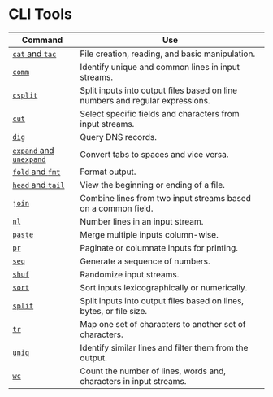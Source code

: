 # CLI Tools
| Command                                 | Use                                                                                    |
|-----------------------------------------|----------------------------------------------------------------------------------------|
| [`cat` and `tac`](./cat-and-tac.md)     | File creation, reading, and basic manipulation.                                        |
| [`comm`](./comm.md)                     | Identify unique and common lines in input streams.                                     |
| [`csplit`](./csplit.md)                | Split inputs into output files based on line numbers and regular expressions. |
| [`cut`](./cut.md)                       | Select specific fields and characters from input streams.                              |
| [`dig`](./dig.md)                       | Query DNS records.                                                                     |
| [`expand` and `unexpand`](./expand-and-unexpand.md) | Convert tabs to spaces and vice versa. |
| [`fold` and `fmt`](./fold-and-fmt.md)   | Format output.                                                                         |
| [`head` and `tail`](./head-and-tail.md) | View the beginning or ending of a file.                                                |
| [`join`](./join.md)                     | Combine lines from two input streams based on a common field.                          |
| [`nl`](./nl.md)                         | Number lines in an input stream.                                                       |
| [`paste`](./paste.md)                   | Merge multiple inputs column-wise.                                                     |
| [`pr`](./pr.md)                         | Paginate or columnate inputs for printing.                                             |
| [`seq`](./seq.md)                       | Generate a sequence of numbers.                                                        |
| [`shuf`](./shuf.md)                     | Randomize input streams.                                                               |
| [`sort`](./sort.md)                     | Sort inputs lexicographically or numerically.                                          |
| [`split`](./split.md)                   | Split inputs into output files based on lines, bytes, or file size.           |
| [`tr`](./tr.md)                         | Map one set of characters to another set of characters.                                |
| [`uniq`](./uniq.md)                     | Identify similar lines and filter them from the output.                                |
| [`wc`](./wc.md)                         | Count the number of lines, words and, characters in input streams.                     |
